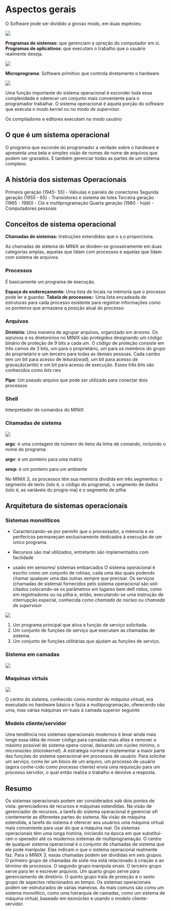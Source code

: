 # Aspectos gerais 

O Software pode ser dividido a grosso modo, em duas espécies:

![](fig1.png)

**Programas de sistemas:** que gerenciam a opreção do computador em si.
**Programas de aplicativos:** que executam o trabalho que o usuário realmente deseja.

![](fig2.png)

**Microprograma**: Software primitivo que controla diretamente o hardware.

![](fig3.png)

Uma função importante do sistema operacional é esconder toda essa complexidade e oderecer um conjunto mais conveniente para o programador trabalhar.
O sistema operacional é aquela porção do software que executa o _modo kernel_ ou no _modo de supervisor_. 

Os compiladores e editores executam no _modo usuário_

## O que é um sistema operacional

O programa que esconde do programador a verdade sobre o hardware e apresenta uma bela e simples visão de nomes de nome de arquivos que podem ser gravados. E também gerenciar todas as partes de um sistema complexo.

## A história dos sistemas Operacionais

Primeira geração (1945- 55) - Válvulas e painéis de conectores
Segunda geração (1955 - 65) - Transistores e sistema de lotes
Terceira geração (1965 - 1980) - CIs e multiprogramação
Quarta geração (1980 - hoje) - Computadores pessoais

## Conceitos de sistema operacional

**Chamadas de sistemas:** Instruções extendidas que o s.o proporciona.

As chamadas de sistema do MINIX se dividen-se grosseiramente em duas categorias amplas, aquelas que lidam com processos e aquelas que lidam com sistema de arquivos.

### Processos 

É basicamente um programa de execução. 

**Espaço de endereçamento**: Uma lista de locais na mémoria que o processo pode ler e guardar.
**Tabela de processos:**: Uma lista encadeada de estruturas para cada processo existente para registrar informações como os ponteiros que armazena q posição atual do processo.

### Arquivos

**Diretório**: Uma maneira de agrupar arquivos, organizado em árvores.
Os aqruivos e os diretorórios no MINIX são protegidos designando um código binário de proteção de 9 bits a cada um. O código de proteção consiste em três camos de 3 bits, um para o proprietário, um para os membros do grupo do proprietário e um terceiro para todas as demais pessoas. Cada cambo tem um bit para acesso de leitura(_read_), um bit para acesso de gravação(_write_) e um bit para acesso de execução. Esses três bits são conhecidos como *bits rws*

**Pipe**: Um pseudo arquivo que pode ser utilizado para conectar dois processos

### Shell

Interpretador de comandos do MINIX

### Chamadas de sistema

![](fig4.png)

**argc**: é uma contagem de número de itens da linha de comando, incluindo o nome do programa.

**argv**: é um ponteiro para uma matriz

**envp**: é um ponteiro para um ambiente

No MINIX 3, os processos têm sua memória dividida em três segmentos: o segmento de texto (isto é, o código do programa), o segmento de dados (isto é, as variáveis do progra-ma) e o segmento de pilha. 

## Arquitetura de sistemas operacionais

### Sistemas monoliticos

* Caracterizando-se por permitir que o processador, a mémoria e os perifericos permaneçam exclusivamente dedicados á execução de um único programa.

* Recursos são mal utilizados, entretanto são implementados com facilidade

* usado em sensores/ sistemas embarcados
O sistema operacional é escrito como um conjunto de rotinas, cada uma das quais podendo chamar qualquer uma das outras sempre que precisar. 
Os serviços (chamadas de sistema) fornecidos pelo sistema operacional são soli-citados colocando-se os parâmetros em lugares bem defi nidos, como em registradores ou na pilha e, então, executando-se uma instrução de interrupção especial, conhecida como *chamada de núcleo* ou *chamada de supervisor*

![](fig5.png)

1. Um programa principal que ativa a função de serviço solicitada.
2. Um conjunto de funções de serviço que executam as chamadas de sistema.
3.  Um conjunto de funções utilitárias que ajudam as funções de serviço.

### Sistema em camadas

![](fig6.png)

### Maquinas virtuis

![](fig7.png)

O centro do sistema, conhecido como *monitor de máquina virtual*, era executado no hardware básico e fazia a multiprogramação, oferecendo não uma, mas várias máquinas vir-tuais à camada superior seguinte

### Modelo cliente/servidor

Uma tendência nos sistemas operacionais modernos é levar ainda mais longe essa idéia de mover código para camadas mais altas e remover o máximo possível do sistema opera-cional, deixando um núcleo mínimo, o micronúcleo (microkernel). A estratégia normal é implementar a maior parte das funções do sistema operacional em processos de usuário. Para solicitar um serviço, como ler um bloco de um arquivo, um processo de usuário (agora conhe-cido como processo cliente) envia uma requisição para um processo servidor, o qual então realiza o trabalho e devolve a resposta.

## Resumo

Os sistemas operacionais podem ser considerados sob dois pontos de vista: gerenciadores de recursos e máquinas estendidas. Na visão de gerenciador de recursos, a tarefa do sistema operacional é gerenciar efi cientemente as diferentes partes do sistema. Na visão de máquina estendida, a tarefa do sistema é oferecer aos usuários uma máquina virtual mais conveniente para usar do que a máquina real.
Os sistemas operacionais têm uma longa história, iniciando na época em que substituí-ram o operador até os modernos sistemas de multiprogramação.
O centro de qualquer sistema operacional é o conjunto de chamadas de sistema que ele pode manipular. Elas indicam o que o sistema operacional realmente faz. Para o MINIX 3, essas chamadas podem ser divididas em seis grupos. O primeiro grupo de chamadas de siste-ma está relacionado à criação e ao término de processos. O segundo grupo manipula sinais. O terceiro grupo serve para ler e escrever arquivos. Um quarto grupo serve para gerenciamento de diretório. O quinto grupo trata de proteção e o sexto grupo de aspectos relacionados ao tempo.
Os sistemas operacionais podem ser estruturados de várias maneiras. As mais comuns são como um sistema monolítico, como uma hierarquia de camadas, como um sistema de máquina virtual, baseado em exonúcleo e usando o modelo cliente-servidor.